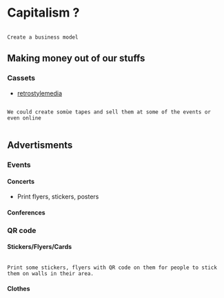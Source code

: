# Capitalism ?


```{warning}

Create a business model

```


## Making money out of our stuffs

### Cassets

- [retrostylemedia](https://www.retrostylemedia.co.uk/product/red-cassette-usb-memory-stick-16gb)

```{note}

We could create somùe tapes and sell them at some of the events or even online 


```


## Advertisments

### Events

#### Concerts

- Print flyers, stickers, posters

#### Conferences





### QR code

#### Stickers/Flyers/Cards

```{note}

Print some stickers, flyers with QR code on them for people to stick them on walls in their area.

```


#### Clothes

